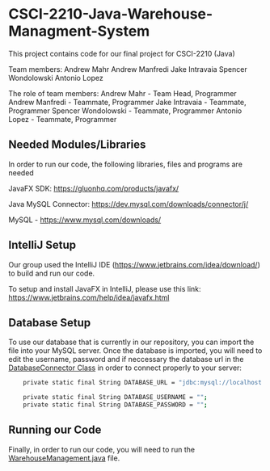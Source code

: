 # CSCI-2210-Java-Warehouse-Managment-System
This project contains code for our final project for CSCI-2210 (Java)

Team members:
Andrew Mahr
Andrew Manfredi
Jake Intravaia
Spencer Wondolowski
Antonio Lopez


The role of team members:
Andrew Mahr - Team Head, Programmer
Andrew Manfredi - Teammate, Programmer
Jake Intravaia - Teammate, Programmer
Spencer Wondolowski - Teammate, Programmer
Antonio Lopez - Teammate, Programmer


## Needed Modules/Libraries
In order to run our code, the following libraries, files and programs are needed

JavaFX SDK: https://gluonhq.com/products/javafx/

Java MySQL Connector: https://dev.mysql.com/downloads/connector/j/

MySQL - https://www.mysql.com/downloads/

## IntelliJ Setup 
Our group used the IntelliJ IDE (https://www.jetbrains.com/idea/download/) to build and run our code. 

To setup and install JavaFX in IntelliJ, please use this link: https://www.jetbrains.com/help/idea/javafx.html

## Database Setup
To use our database that is currently in our repository, you can import the file into your MySQL server. Once the database is imported, you will need to edit the username, password and if neccessary the database url in the [DatabaseConnector Class](DatabaseConnector.java) in order to connect properly to your server:

```bash
    private static final String DATABASE_URL = "jdbc:mysql://localhost:3306/wmdb";

    private static final String DATABASE_USERNAME = "";
    private static final String DATABASE_PASSWORD = "";
```


## Running our Code
Finally, in order to run our code, you will need to run the [WarehouseManagement.java](WarehouseManagement.java) file.
